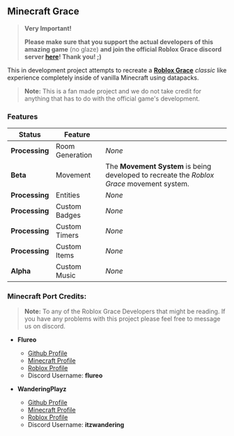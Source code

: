 
## Minecraft Grace

> **Very Important!**
>
> **Please make sure that you support the actual developers of this amazing game** (no glaze) **and join the official Roblox Grace discord server [here](https://discord.com/invite/gracezone)! Thank you! ;)**

This in development project attempts to recreate a [**Roblox Grace**](https://grace-rbx.fandom.com/wiki/Grace_Wiki) *classic* like experience completely inside of vanilla Minecraft using datapacks.

> **Note:** This is a fan made project and we do not take credit for anything that has to do with the official game's development.

### Features

| Status         | Feature         |        |
|----------------|-----------------|--------|
| **Processing** | Room Generation | *None* |
| **Beta**      | Movement        | The **Movement System** is being developed to recreate the *Roblox Grace* movement system. |
| **Processing** | Entities        | *None* |
| **Processing** | Custom Badges   | *None* |
| **Processing** | Custom Timers   | *None* |
| **Processing** | Custom Items    | *None* |
| **Alpha** | Custom Music    | *None* |


### Minecraft Port Credits:

> **Note:** To any of the Roblox Grace Developers that might be reading. If you have any problems with this project please feel free to message us on discord.

- **Flureo**
    - [Github Profile](https://github.com/Flureo)
    - [Minecraft Profile](https://namemc.com/profile/Flureo)
    - [Roblox Profile](https://www.roblox.com/users/5313414222/profile)
    - Discord Username: **flureo**

- **WanderingPlayz**
    - [Github Profile](https://github.com/WanderingPlayz)
    - [Minecraft Profile](https://namemc.com/profile/ItzWandering)
    - [Roblox Profile](https://www.roblox.com/users/1952130650/profile)
    - Discord Username: **itzwandering**